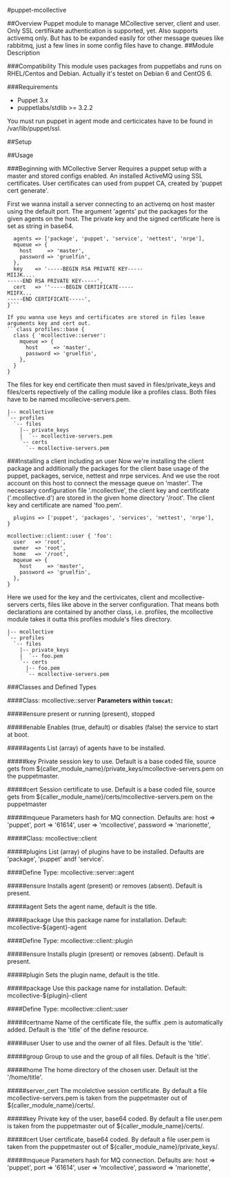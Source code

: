 #puppet-mcollective

##Overview
Puppet module to manage MCollective server, client and user. Only SSL certifikate authentication is supported, yet. Also supports activemq only. But has to be expanded easily for other message queues like rabbitmq, just a few lines in some config files have to change.
##Module Description

###Compatibility
This module uses packages from puppetlabs and runs on RHEL/Centos and Debian. Actually it's testet on Debian 6 and CentOS 6.

###Requirements
  - Puppet 3.x
  - puppetlabs/stdlib >= 3.2.2

You must run puppet in agent mode and certicicates have to be found in /var/lib/puppet/ssl.

##Setup

##Usage

###Beginning with MCollective Server
Requires a puppet setup with a master and stored configs enabled. An installed ActiveMQ using SSL certificates. User certificates can used from puppet CA, created by 'puppet cert generate'.

First we wanna install a server connecting to an activemq on host master using the default port. The argument 'agents' put the packages for the given agents on the host. The private key and the signed certificate here is set as string in base64.
```class { 'mcollective::server':
  agents => ['package', 'puppet', 'service', 'nettest', 'nrpe'],
  mqueue => {
    host     => 'master',
    password => 'gruelfin',
  },
  key    => '-----BEGIN RSA PRIVATE KEY-----
MIIJK....
-----END RSA PRIVATE KEY-----',
  cert   => ''-----BEGIN CERTIFICATE-----
MIIFX...
-----END CERTIFICATE-----',
}```

If you wanna use keys and certificates are stored in files leave arguments key and cert out.
```class profiles::base {
  class { 'mcollective::server':
    mqueue => {
      host     => 'master',
      password => 'gruelfin',
    },
  }
}
```
The files for key end certificate then must saved in files/private_keys and files/certs repectively of the calling module like a profiles class. Both files have to be named mcollecive-servers.pem.
```modules
|-- mcollective
`-- profiles
  `-- files
    |-- private_keys
    |  `-- mcollective-servers.pem
    ´-- certs
      `-- mcollective-servers.pem
```

###Installing a client including an user
Now we're installing the client package and additionally the packages for the client base usage of the puppet, packages, service, nettest and nrpe services. And we use the root account on this host to connect the message queue on 'master'. The necessary configuration file '.mcollective', the client key and certificate ('.mcollective.d') are stored in the given home directory '/root'. The client key and certificate are named 'foo.pem'.
```class { 'mcollective::client':
  plugins => ['puppet', 'packages', 'services', 'nettest', 'nrpe'],
}

mcollective::client::user { 'foo':
  user   => 'root',
  owner  => 'root',
  home   => '/root',
  mqueue => {
    host     => 'master',
    password => 'gruelfin',
  },
}
```
Here we used for the key and the certivicates, client and mcollective-servers certs, files like above in the server configuration. That means both declarations are contained by another class, i.e. profiles, the mcollective module takes it outta this profiles module's files directory.
 
```modules
|-- mcollective
`-- profiles
  `-- files
    |-- private_keys
    |  `-- foo.pem
    ´-- certs
      |-- foo.pem
      `-- mcollective-servers.pem
```

###Classes and Defined Types

####Class: mcollective::server
**Parameters within `tomcat`:**

#####ensure
present or running (present), stopped

#####enable
Enables (true, default) or disables (false) the service to start at boot.

#####agents
List (array) of agents have to be installed.

#####key
Private session key to use. Default is a base coded file, source gets from ${caller_module_name}/private_keys/mcollective-servers.pem on the puppetmaster.

#####cert
Session certificate to use. Default is a base coded file, source gets from ${caller_module_name}/certs/mcollective-servers.pem on the puppetmaster

#####mqueue
Parameters hash for MQ connection. Defaults are:
  host     => 'puppet',
  port     => '61614',
  user     => 'mcollective',
  password => 'marionette',


#####Class: mcollective::client

#####plugins
List (array) of plugins have to be installed. Defaults are 'package', 'puppet' andf 'service'.


####Define Type: mcollective::server::agent

#####ensure
Installs agent (present) or removes (absent). Default is present.

#####agent
Sets the agent name, default is the title.

#####package
Use this package name for installation. Default: mcollective-${agent}-agent


####Define Type: mcollective::client::plugin

#####ensure
Installs plugin (present) or removes (absent). Default is present.

#####plugin
Sets the plugin name, default is the title.

#####package
Use this package name for installation. Default: mcollective-${plugin}-client


####Define Type: mcollective::client::user

#####certname
Name of the certificate file, the suffix .pem is automatically added. Default is the 'title' of the define resource.

#####user
User to use and the owner of all files. Default is the 'title'.

#####group
Group to use and the group of all files. Default is the 'title'.

#####home
The home directory of the chosen user. Default ist the '/home/title'.

#####server_cert
The mcolelctive session certificate. By default a file mcollective-servers.pem is taken from the puppetmaster out of ${caller_module_name}/certs/.

#####key
Private key of the user, base64 coded. By default a file user.pem is taken from the puppetmaster out of ${caller_module_name}/certs/.

#####cert
User certificate, base64 coded. By default a file user.pem is taken from the puppetmaster out of ${caller_module_name}/private_keys/.

#####mqueue
Parameters hash for MQ connection. Defaults are:
  host     => 'puppet',
  port     => '61614',
  user     => 'mcollective',
  password => 'marionette',
